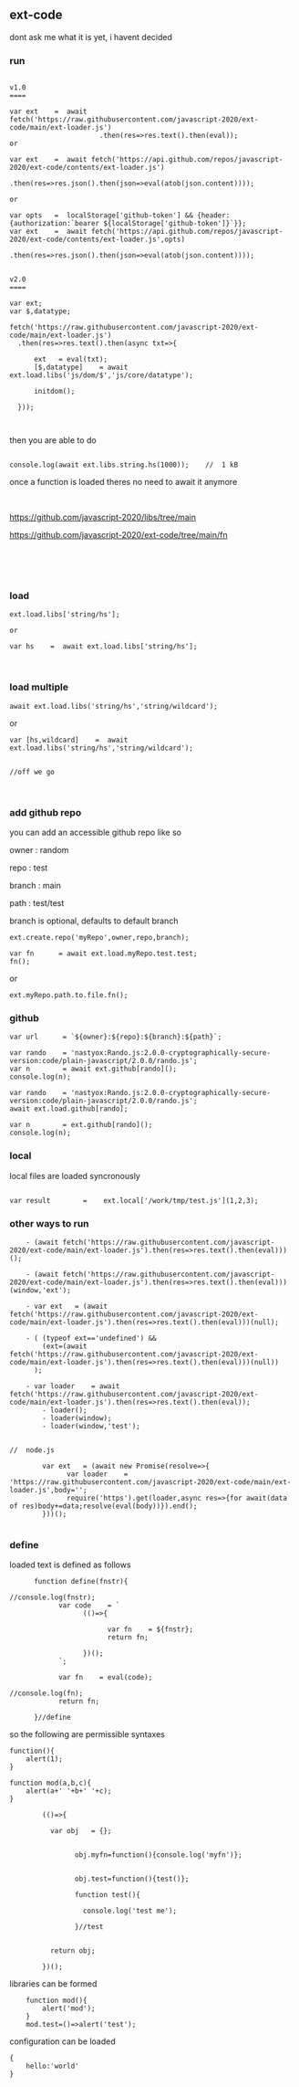 

## ext-code

dont ask me what it is yet, i havent decided


### run 

```

v1.0
====

var ext    =  await fetch('https://raw.githubusercontent.com/javascript-2020/ext-code/main/ext-loader.js')
                      .then(res=>res.text().then(eval));
or

var ext    =  await fetch('https://api.github.com/repos/javascript-2020/ext-code/contents/ext-loader.js')
                .then(res=>res.json().then(json=>eval(atob(json.content))));

or

var opts   =  localStorage['github-token'] && {header:{authorization:`bearer ${localStorage['github-token']}`}};
var ext    =  await fetch('https://api.github.com/repos/javascript-2020/ext-code/contents/ext-loader.js',opts)
                .then(res=>res.json().then(json=>eval(atob(json.content))));


v2.0
====

var ext;
var $,datatype;

fetch('https://raw.githubusercontent.com/javascript-2020/ext-code/main/ext-loader.js')
  .then(res=>res.text().then(async txt=>{
  
      ext   = eval(txt);
      [$,datatype]    = await ext.load.libs('js/dom/$','js/core/datatype');
      
      initdom();
      
  }));



```

then you are able to do

```

console.log(await ext.libs.string.hs(1000));    //  1 kB

```

once a function is loaded theres no need to await it anymore

<br>

https://github.com/javascript-2020/libs/tree/main

https://github.com/javascript-2020/ext-code/tree/main/fn



<br>
<br>
<br>


### load

```
ext.load.libs['string/hs'];

or

var hs    =  await ext.load.libs['string/hs'];
```


<br>

### load multiple

```
await ext.load.libs('string/hs','string/wildcard');
```
or
```
var [hs,wildcard]    =  await ext.load.libs('string/hs','string/wildcard');


//off we go

```

<br>

### add github repo

you can add an accessible github repo like so

owner   : random

repo    : test

branch  : main

path    : test/test

branch is optional, defaults to default branch

```
ext.create.repo('myRepo',owner,repo,branch);

var fn      = await ext.load.myRepo.test.test;
fn();
```

or

```
ext.myRepo.path.to.file.fn();
```


### github

```
var url      = `${owner}:${repo}:${branch}:${path}`;

var rando    = 'nastyox:Rando.js:2.0.0-cryptographically-secure-version:code/plain-javascript/2.0.0/rando.js';
var n        = await ext.github[rando]();
console.log(n);
```

```
var rando    = 'nastyox:Rando.js:2.0.0-cryptographically-secure-version:code/plain-javascript/2.0.0/rando.js';
await ext.load.github[rando];

var n        = ext.github[rando]();
console.log(n);
```

### local

local files are loaded syncronously

```

var result        =    ext.local['/work/tmp/test.js'](1,2,3);

```



### other ways to run

```
    - (await fetch('https://raw.githubusercontent.com/javascript-2020/ext-code/main/ext-loader.js').then(res=>res.text().then(eval)))();
    
    - (await fetch('https://raw.githubusercontent.com/javascript-2020/ext-code/main/ext-loader.js').then(res=>res.text().then(eval)))(window,'ext');
    
    - var ext   = (await fetch('https://raw.githubusercontent.com/javascript-2020/ext-code/main/ext-loader.js').then(res=>res.text().then(eval)))(null);
    
    - ( (typeof ext=='undefined') &&
        (ext=(await fetch('https://raw.githubusercontent.com/javascript-2020/ext-code/main/ext-loader.js').then(res=>res.text().then(eval)))(null))
      );
      
    - var loader    = await fetch('https://raw.githubusercontent.com/javascript-2020/ext-code/main/ext-loader.js').then(res=>res.text().then(eval));
        - loader();
        - loader(window);
        - loader(window,'test');


//  node.js

        var ext   = (await new Promise(resolve=>{
              var loader    = 'https://raw.githubusercontent.com/javascript-2020/ext-code/main/ext-loader.js',body='';
              require('https').get(loader,async res=>{for await(data of res)body+=data;resolve(eval(body))}).end();
        }))();


```



### define

loaded text is defined as follows

```
      function define(fnstr){
                                                                                //console.log(fnstr);
            var code    = `
                  (()=>{
                  
                        var fn    = ${fnstr};
                        return fn;
                        
                  })();
            `;
            
            var fn    = eval(code);
                                                                                //console.log(fn);
            return fn;
            
      }//define
```

so the following are permissible syntaxes

```
function(){
    alert(1);
}
```

```
function mod(a,b,c){
    alert(a+' '+b+' '+c);
}
```

```
        (()=>{
          
          var obj   = {};


                obj.myfn=function(){console.log('myfn')};


                obj.test=function(){test()};

                function test(){

                  console.log('test me');

                }//test


          return obj;

        })();
```

libraries can be formed

```
    function mod(){
        alert('mod');
    }
    mod.test=()=>alert('test');
```

configuration can be loaded

```
{
    hello:'world'
}
```












